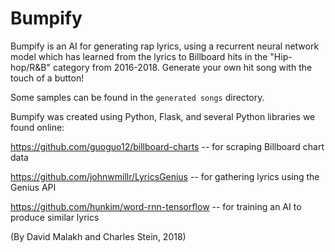 # Bumpify
Bumpify is an AI for generating rap lyrics, using a recurrent neural network model which has learned from the lyrics to Billboard hits in the "Hip-hop/R&B" category from 2016-2018. Generate your own hit song with the touch of a button! 

Some samples can be found in the `generated songs` directory.

Bumpify was created using Python, Flask, and several Python libraries we found online:

https://github.com/guoguo12/billboard-charts -- for scraping Billboard chart data

https://github.com/johnwmillr/LyricsGenius -- for gathering lyrics using the Genius API

https://github.com/hunkim/word-rnn-tensorflow -- for training an AI to produce similar lyrics

(By David Malakh and Charles Stein, 2018)
